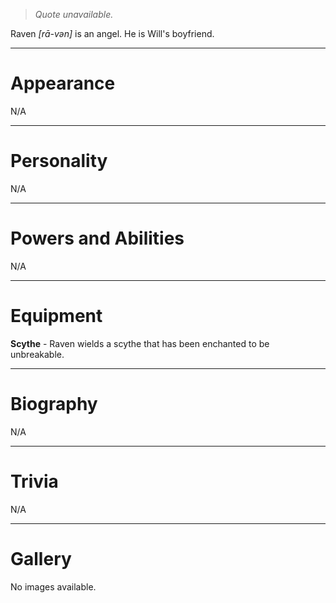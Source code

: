 > *Quote unavailable.*


Raven *\[rā-vən\]* is an angel. He is Will's boyfriend.
***
# Appearance
N/A
***
# Personality
N/A
***
# Powers and Abilities
N/A
***
# Equipment
**Scythe** - Raven wields a scythe that has been enchanted to be unbreakable.
***
# Biography
N/A
***
# Trivia
N/A

***
# Gallery
No images available.
